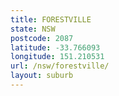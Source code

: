 ```yaml
---
title: FORESTVILLE
state: NSW
postcode: 2087
latitude: -33.766093
longitude: 151.210531
url: /nsw/forestville/
layout: suburb
---
```

